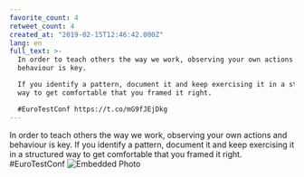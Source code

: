 ```yaml
---
favorite_count: 4
retweet_count: 4
created_at: "2019-02-15T12:46:42.000Z"
lang: en
full_text: >-
  In order to teach others the way we work, observing your own actions and
  behaviour is key.

  If you identify a pattern, document it and keep exercising it in a structured
  way to get comfortable that you framed it right.

  #EuroTestConf https://t.co/mG9fJEjDkg
---
```


In order to teach others the way we work, observing your own actions and
behaviour is key. If you identify a pattern, document it and keep exercising it
in a structured way to get comfortable that you framed it right. #EuroTestConf
![Embedded Photo](https://twitter-media-coderbyheart.s3.eu-north-1.amazonaws.com/1096390344760066053-DzcpM3_WwAA8eDa.jpg)
